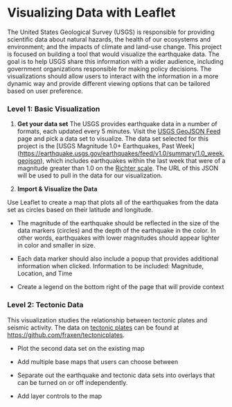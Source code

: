 # Visualizing Data with Leaflet

The United States Geological Survey (USGS) is responsible for providing scientific data about natural hazards, the health of our ecosystems and environment; and the impacts of climate and land-use change. This project is focused on building a tool that would visualize the earthquake data. The goal is to help USGS share this information with a wider audience, including government organizations responsible for making policy decisions. The visualizations should allow users to interact with the information in a more dynamic way and provide different viewing options that can be tailored based on user preference. 

### Level 1: Basic Visualization

1. **Get your data set** 
The USGS provides earthquake data in a number of formats, each updated every 5 minutes. Visit the [USGS GeoJSON Feed](http://earthquake.usgs.gov/earthquakes/feed/v1.0/geojson.php) page and pick a data set to visualize. The data set selected for this project is the [USGS Magnitude 1.0+ Earthquakes, Past Week] (https://earthquake.usgs.gov/earthquakes/feed/v1.0/summary/1.0_week.geojson), which includes earthquakes within the last week that were of a magnitude greater than 1.0 on the [Richter scale](https://www.usgs.gov/faqs/moment-magnitude-richter-scale-what-are-different-magnitude-scales-and-why-are-there-so-many?qt-news_science_products=0#qt-news_science_products). The URL of this JSON will be used to pull in the data for our visualization.

2. **Import & Visualize the Data**

Use Leaflet to create a map that plots all of the earthquakes from the data set as circles based on their latitude and longitude. 

   * The magnitude of the earthquake should be reflected in the size of the data markers (circles) and the depth of the earthquake in the color. In other words, earthquakes with lower magnitudes should appear lighter in color and smaller in size. 

   * Each data marker should also include a popup that provides additional information when clicked. Information to be included: Magnitude, Location, and Time

   * Create a legend on the bottom right of the page that will provide context

### Level 2: Tectonic Data

This visualization studies the relationship between tectonic plates and seismic activity. The data on [tectonic plates](https://raw.githubusercontent.com/fraxen/tectonicplates/master/GeoJSON/PB2002_plates.json) can be found at <https://github.com/fraxen/tectonicplates>.

   * Plot the second data set on the existing map
   
   * Add multiple base maps that users can choose between

   * Separate out the earthquake and tectonic data sets into overlays that can be turned on or off independently.
  
   * Add layer controls to the map